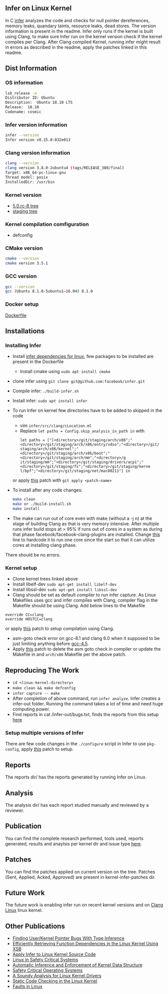 ## Infer on Linux Kernel

In C [infer](https://fbinfer.com/) analyzes the code and checks for null pointer
dereferences, memory leaks, quandary taints, resource leaks, dead stores.
The version information is present in the readme. Infer only runs if the kernel is
built using Clang, to make sure Infer run on the kernel version check if the kernel
compiles per Clang. After Clang compiled Kernel, running infer might result in errors
as described in the readme, apply the patches linked in this readme.

## Dist Information

### OS information

```sh
lsb_release -a
Distributor ID: Ubuntu
Description:  Ubuntu 18.10 LTS
Release:  18.10
Codename: cosmic

```

### Infer version information

```sh
infer --version
Infer version v0.15.0-832e013

```

### Clang version information

```sh
clang --version
clang version 3.8.0-2ubuntu4 (tags/RELEASE_380/final)
Target: x86_64-pc-linux-gnu
Thread model: posix
InstalledDir: /usr/bin

```

### Kernel version

  - [5.0.rc-8 tree](https://git.kernel.org/pub/scm/linux/kernel/git/torvalds/linux.git/)
  - [staging tree](https://git.kernel.org/pub/scm/linux/kernel/git/gregkh/staging.git)


### Kernel compilation comfiguration

  - defconfig

### CMake version

```sh
cmake --version
cmake version 3.5.1
```

### GCC version

```sh
gcc --version
gcc (Ubuntu 8.1.0-5ubuntu1~16.04) 8.1.0
```
### Docker setup

[Dockerfile](./Dockerfile)

## Installations

### Installing Infer

  - Install [infer dependencies for linux](https://github.com/facebook/infer/blob/master/INSTALL.md#infer-dependencies-for-linux), few packages to be installed are present in the Dockerfile
    - Install cmake using `sudo apt install cmake`
  - clone infer using `git clone git@github.com:facebook/infer.git`
  - Compile infer: `./build-infer.sh`
  - Install infer: `sudo apt install infer`
  - To run Infer on kernel few directories have to be added to skipped in the code
    - vim `infer/src/clang/cLocation.ml`
    - Replace `let paths = Config.skip_analysis_in_path in` with
      ```
      let paths = ["[<directory>/git/staging/arch/x86";"<directory>/git/staging/arch/x86/entry/vdso";"<directory>/git/    staging/arch/x86/kernel";"<directory>/git/staging/arch/x86/boot";"<directory>/git/staging/arch/mm";"<directory>/g    it/staging/mm";"<directory>/git/staging/drivers/acpi";"<directory>/git/staging/fs";"<directory>/git/staging/kerne    l/bpf";"<directory>/git/staging/net/mac80211"] in

      ```

    or apply [this]() patch with `git apply <patch-name>`

  - To install after any code changes:
    ```sh
    make clean
    make or ./build-install.sh
    make install
    ```
 - The make can run out of core even with make (without a -j n) at the stage of building
 Clang as that is very memory intensive. After multiple runs infer build stops at > 95%
 if runs out of cores in a system as during that phase facebook/facebook-clang-plugins
   are installed. Change [this](https://github.com/facebook/facebook-clang-plugins/blob/master/clang/setup.sh#L16-L17)
   line to hardcode it to run one core since the start so that it can utilize cores
   at installing clang phase.

There should be no errors.

### Kernel setup

  - Clone kernel trees linked above
  - Install libelf-dev `sudo apt-get install libelf-dev`
  - Install libssl-dev `sudo apt-get install libssl-dev`
  - Clang should be set as default compiler to run infer capture. As Linux Makefiles
  uses gcc and infer compiles with Clang, compiler flag in the Makefile should be using
  Clang. Add below lines to the Makefile

  ```
  override CC=clang
  override HOSTCC=clang
  ```
  or apply [this]() patch to setup compilation using Clang.
  - asm-goto check error on gcc-8.1 and clang 6.0 when it supposed to be just limiting anything before [gcc-4.5](https://git.kernel.org/pub/scm/linux/kernel/git/torvalds/linux.git/commit/?id=e501ce957a786ecd076ea0cfb10b114e6e4d0f40).
  - Apply [this]() patch to delete the asm goto check in compiler or update the Makefile
  in and `arch/x86` Makefile per the above patch.

## Reproducing The Work

- `cd <linux-kernel-directory>`
- `make clean && make defconfig`
- `infer capture -- make`
- After completion of above command, run `infer analyze`. Infer creates a infer-out
folder. Running the command takes a lot of time and need huge computing power.
- Find reports in cat /infer-out/bugs.txt, finds the reports from this setup [here](./reports/)

### Setup multiple versions of Infer

There are few code changes in the `./configure` script in Infer to use `pkg-config`,
apply [this]() patch to setup.

## Reports

The reports dir/ has the reports generated by running Infer on Linux.

## Analysis

The analysis dir/ has each report studied manually and reviewed by a reviewer.

## Publication

You can find the complete research performed, tools used, reports generated, results
and anaylsis per kernel dir and issue type [here]().

## Patches

You can find the patches applied on current version on the tree. Patches (Sent, Applied,
Acked, Approved) are present in kernel-infer-patches dir.

## Future Work

The future work is enabling infer run on recent kernel versions and on [Clang Linux](https://clangbuiltlinux.github.io/) linux kernel.

## Other Publications

- [Finding User/Kernel Pointer Bugs With Type Inference](https://www.usenix.org/legacyurl/finding-userkernel-pointer-bugs-type-inference)
- [Efficiently Retrieving Function Dependencies in the Linux Kernel Using XSB](http://www.cs.unc.edu/~porter/pubs/kerfdep.pdf)
- [Apply Infer to Linux Kernel Source Code](https://wiki.linuxfoundation.org/gsoc/2018-gsoc-safety-critical-linux)
- [Linux in Safety Critical Systems](http://citeseerx.ist.psu.edu/viewdoc/download?doi=10.1.1.144.9421&rep=rep1&type=pdf)
- [Automatic Inference and Enforcement of Kernel Data Structure](http://pages.cs.wisc.edu/~vg/papers/acsac2008a/acsac2008a.ps)
- [Safety Critical Operating Systems](https://www.embedded.com/design/prototyping-and-development/4023830/Safety-Critical-Operating-Systems)
- [A Soundy Analysis for Linux Kernel Drivers](https://www.usenix.org/system/files/conference/usenixsecurity17/sec17-machiry.pdf)
- [Static Code Checking in the Linux Kernel](https://elinux.org/images/d/d3/Bargmann.pdf)
- [Faults in Linux](http://www-public.imtbs-tsp.eu/~thomas_g/research/biblio/2011/palix11asplos-faults.pdf)
